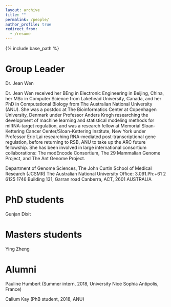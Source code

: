 ```yaml
---
layout: archive
title: ""
permalink: /people/
author_profile: true
redirect_from:
  - /resume
---
```


{% include base_path %}

Group Leader
======
Dr. Jean Wen

Dr. Jean Wen received her BEng in Electronic Engineering in Beijing, China, her MSc in Computer Science from Lakehead University, Canada, and her PhD in Computational Biology from The Australian National University (ANU). She was a postdoc at The Bioinformatics Center at Copenhagen University, Denmark under Professor Anders Krogh researching the development of machine learning and statistical modeling methods for miRNA-target regulation, and was a research fellow at Memorial Sloan-Kettering Cancer Center/Sloan-Kettering Institute, New York under Professor Eric Lai researching RNA-mediated post-transcriptional gene regulation, before returning to RSB, ANU to take up the ARC future fellowship. She has been involved in large international consortium collaborations: The modEncode Consortium, The 29 Mammalian Genome Project, and The Ant Genome Project. 


Department of Genome Sciences,
The John Curtin School of Medical Research (JCSMR)
The Australian National University
Office: 3.091.Ph:+61 2 6125 1746
Building 131, Garran road
Canberra, ACT, 2601 AUSTRALIA

PhD students
======
Gunjan Dixit
  
Masters students
======
Ying Zheng

Alumni
======
Pauline Humbert (Summer intern, 2018, University Nice Sophia Antipolis, France)

Callum Kay (PhB student, 2018, ANU)



